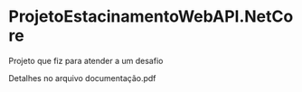 # ProjetoEstacinamentoWebAPI.NetCore
Projeto que fiz para atender a um desafio

Detalhes no arquivo documentação.pdf
